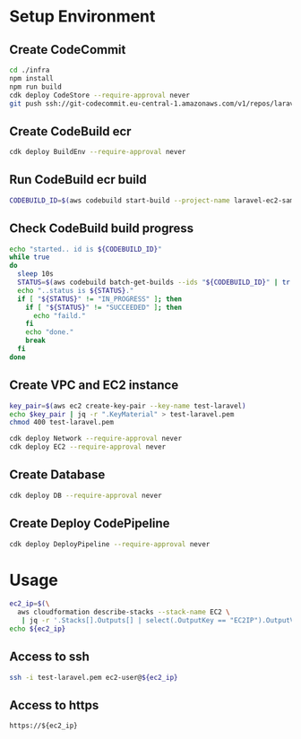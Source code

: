 # Setup Environment

## Create CodeCommit

```bash
cd ./infra
npm install
npm run build
cdk deploy CodeStore --require-approval never
git push ssh://git-codecommit.eu-central-1.amazonaws.com/v1/repos/laravel-ec2-sample --all
```

## Create CodeBuild ecr

```bash
cdk deploy BuildEnv --require-approval never
```

## Run CodeBuild ecr build
```bash
CODEBUILD_ID=$(aws codebuild start-build --project-name laravel-ec2-sample-ecr --source-version master | tr -d "\n" | jq -r '.build.id')
```
## Check CodeBuild build progress
```bash
echo "started.. id is ${CODEBUILD_ID}"
while true
do
  sleep 10s
  STATUS=$(aws codebuild batch-get-builds --ids "${CODEBUILD_ID}" | tr -d "\n" | jq -r '.builds[].buildStatus')
  echo "..status is ${STATUS}."
  if [ "${STATUS}" != "IN_PROGRESS" ]; then
    if [ "${STATUS}" != "SUCCEEDED" ]; then
      echo "faild."
    fi
    echo "done."
    break
  fi
done
```

## Create VPC and EC2 instance

```bash
key_pair=$(aws ec2 create-key-pair --key-name test-laravel)
echo $key_pair | jq -r ".KeyMaterial" > test-laravel.pem
chmod 400 test-laravel.pem
```

```bash
cdk deploy Network --require-approval never
cdk deploy EC2 --require-approval never
```

## Create Database

```bash
cdk deploy DB --require-approval never
```

## Create Deploy CodePipeline

```bash
cdk deploy DeployPipeline --require-approval never
```

# Usage

```bash
ec2_ip=$(\
  aws cloudformation describe-stacks --stack-name EC2 \
   | jq -r '.Stacks[].Outputs[] | select(.OutputKey == "EC2IP").OutputValue')
echo ${ec2_ip}
```

## Access to ssh

```bash
ssh -i test-laravel.pem ec2-user@${ec2_ip}
```

## Access to https

```
https://${ec2_ip}
```
